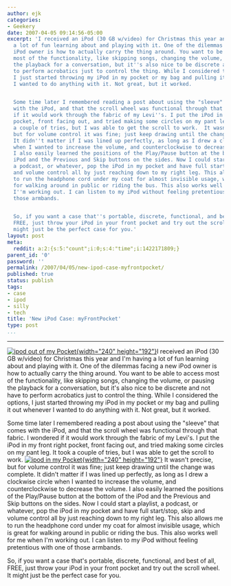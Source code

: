 ```yaml
---
author: ejk
categories:
- Geekery
date: 2007-04-05 09:14:56-05:00
excerpt: 'I received an iPod (30 GB w/video) for Christmas this year and I''m having
  a lot of fun learning about and playing with it. One of the dilemmas facing a new
  iPod owner is how to actually carry the thing around. You want to be able to access
  most of the functionality, like skipping songs, changing the volume, or pausing
  the playback for a conversation, but it''s also nice to be discrete and not have
  to perform acrobatics just to control the thing. While I considered the options,
  I just started throwing my iPod in my pocket or my bag and pulling it out whenever
  I wanted to do anything with it. Not great, but it worked.


  Some time later I remembered reading a post about using the "sleeve" that comes
  with the iPod, and that the scroll wheel was functional through that fabric. I wondered
  if it would work through the fabric of my Levi''s. I put the iPod in my front right
  pocket, front facing out, and tried making some circles on my pant leg. It took
  a couple of tries, but I was able to get the scroll to work.  It wasn''t precise,
  but for volume control it was fine; just keep drawing until the change was complete.
  It didn''t matter if I was lined up perfectly, as long as I drew a clockwise circle
  when I wanted to increase the volume, and counterclockwise to decrease the volume.
  I also easily learned the positions of the Play/Pause button at the bottom of the
  iPod and the Previous and Skip buttons on the sides. Now I could start a playlist,
  a podcast, or whatever, pop the iPod in my pocket and have full start/stop, skip
  and volume control all by just reaching down to my right leg. This also allows me
  to run the headphone cord under my coat for almost invisible usage, which is great
  for walking around in public or riding the bus. This also works well for me when
  I''m working out. I can listen to my iPod without feeling pretentious with one of
  those armbands.


  So, if you want a case that''s portable, discrete, functional, and best of all,
  FREE, just throw your iPod in your front pocket and try out the scroll wheel. It
  might just be the perfect case for you.'
layout: post
meta:
  reddit: a:2:{s:5:"count";i:0;s:4:"time";i:1422171809;}
parent_id: '0'
password: ''
permalink: /2007/04/05/new-ipod-case-myfrontpocket/
published: true
status: publish
tags:
- case
- ipod
- silly
- tech
title: 'New iPod Case: myFrontPocket'
type: post
...
```

---

[![ipod out of my Pocket](%7B%7B%20site.baseurl%20%7D%7D/assets/2007/04/444857525_48f5f26a5b_m.jpg){width="240" height="192"}](http://www.flickr.com/photos/ejk/444857525/ "ipod out of my Pocket")I received an iPod (30 GB w/video) for Christmas this year and I'm having a lot of fun learning about and playing with it. One of the dilemmas facing a new iPod owner is how to actually carry the thing around. You want to be able to access most of the functionality, like skipping songs, changing the volume, or pausing the playback for a conversation, but it's also nice to be discrete and not have to perform acrobatics just to control the thing. While I considered the options, I just started throwing my iPod in my pocket or my bag and pulling it out whenever I wanted to do anything with it. Not great, but it worked.

Some time later I remembered reading a post about using the "sleeve" that comes with the iPod, and that the scroll wheel was functional through that fabric. I wondered if it would work through the fabric of my Levi's. I put the iPod in my front right pocket, front facing out, and tried making some circles on my pant leg. It took a couple of tries, but I was able to get the scroll to work. [![ipod in my Pocket](%7B%7B%20site.baseurl%20%7D%7D/assets/2007/04/444857509_6c272c55b9_m.jpg){width="240" height="192"}](http://www.flickr.com/photos/ejk/444857509/ "ipod in my Pocket") It wasn't precise, but for volume control it was fine; just keep drawing until the change was complete. It didn't matter if I was lined up perfectly, as long as I drew a clockwise circle when I wanted to increase the volume, and counterclockwise to decrease the volume. I also easily learned the positions of the Play/Pause button at the bottom of the iPod and the Previous and Skip buttons on the sides. Now I could start a playlist, a podcast, or whatever, pop the iPod in my pocket and have full start/stop, skip and volume control all by just reaching down to my right leg. This also allows me to run the headphone cord under my coat for almost invisible usage, which is great for walking around in public or riding the bus. This also works well for me when I'm working out. I can listen to my iPod without feeling pretentious with one of those armbands.

So, if you want a case that's portable, discrete, functional, and best of all, FREE, just throw your iPod in your front pocket and try out the scroll wheel. It might just be the perfect case for you.
